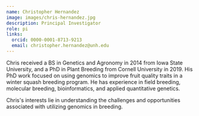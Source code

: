 ```yaml
---
name: Christopher Hernandez 
image: images/chris-hernandez.jpg
description: Principal Investigator
role: pi
links:
  orcid: 0000-0001-8713-9213
  email: christopher.hernandez@unh.edu 
---
```


Chris received a BS in Genetics and Agronomy in 2014 from Iowa State University, and a PhD in Plant Breeding from Cornell University in 2019. His PhD work focused on using genomics to improve fruit quality traits in a winter squash breeding program. He has experience in field breeding, molecular breeding, bioinformatics, and applied quantitative genetics.

Chris's interests lie in understanding the challenges and opportunities associated with utilizing genomics in breeding.
